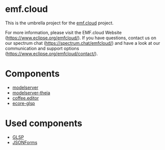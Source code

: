 # emf.cloud
This is the umbrella project for the [emf.cloud](https://projects.eclipse.org/projects/ecd.emfcloud) project.

For more information, please visit the EMF.cloud Website (https://www.eclipse.org/emfcloud/). If you have questions, contact us on our spectrum chat (https://spectrum.chat/emfcloud/) and have a look at our communication and support options (https://www.eclipse.org/emfcloud/contact/).

# Components
* [modelserver](https://github.com/eclipse-emfcloud/emfcloud-modelserver)
* [modelserver-theia](https://github.com/eclipse-emfcloud/emfcloud-modelserver-theia)
* [coffee.editor](https://github.com/eclipsesource/coffee-editor/)
* [ecore-glsp](https://github.com/eclipsesource/ecore-glsp)

# Used components
* [GLSP](https://eclipse.org/glsp)
* [JSONForms](https://jsonforms.io/)
